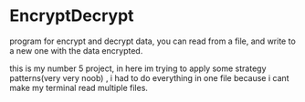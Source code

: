 # EncryptDecrypt
program for encrypt and decrypt data, you can read from a file, and write to a new one with the data encrypted. 


this is my number 5 project, in here im trying to apply some strategy patterns(very very noob) , i had to do everything in one file because i cant make my terminal read multiple files.

